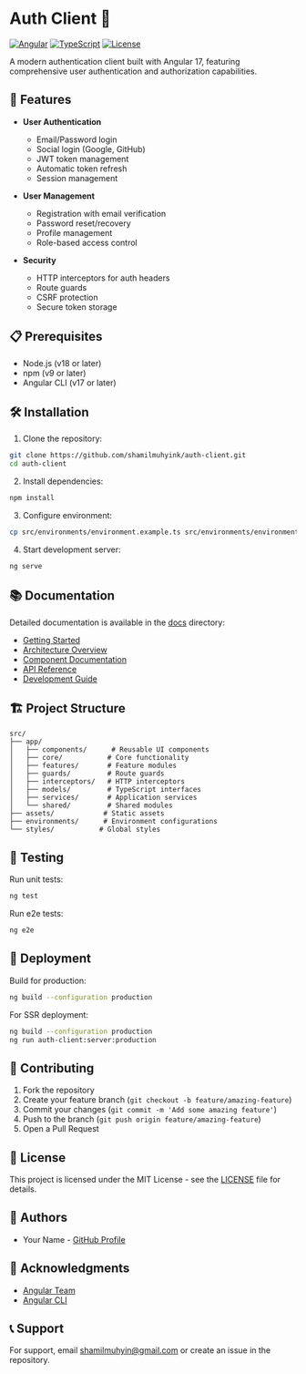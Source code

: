 # Auth Client 🔐

[![Angular](https://img.shields.io/badge/Angular-17-dd0031.svg)](https://angular.io/)
[![TypeScript](https://img.shields.io/badge/TypeScript-5.2-blue.svg)](https://www.typescriptlang.org/)
[![License](https://img.shields.io/badge/License-MIT-green.svg)](LICENSE)

A modern authentication client built with Angular 17, featuring comprehensive user authentication and authorization capabilities.

## 🚀 Features

- **User Authentication**
  - Email/Password login
  - Social login (Google, GitHub)
  - JWT token management
  - Automatic token refresh
  - Session management

- **User Management**
  - Registration with email verification
  - Password reset/recovery
  - Profile management
  - Role-based access control

- **Security**
  - HTTP interceptors for auth headers
  - Route guards
  - CSRF protection
  - Secure token storage

## 📋 Prerequisites

- Node.js (v18 or later)
- npm (v9 or later)
- Angular CLI (v17 or later)

## 🛠️ Installation

1. Clone the repository:
```bash
git clone https://github.com/shamilmuhyink/auth-client.git
cd auth-client
```

2. Install dependencies:
```bash
npm install
```

3. Configure environment:
```bash
cp src/environments/environment.example.ts src/environments/environment.ts
```

4. Start development server:
```bash
ng serve
```

## 📚 Documentation

Detailed documentation is available in the [docs](./docs) directory:

- [Getting Started](./docs/getting-started.md)
- [Architecture Overview](./docs/architecture.md)
- [Component Documentation](./docs/components/README.md)
- [API Reference](./docs/api-reference.md)
- [Development Guide](./docs/development-guide.md)

## 🏗️ Project Structure

```
src/
├── app/
│   ├── components/      # Reusable UI components
│   ├── core/           # Core functionality
│   ├── features/       # Feature modules
│   ├── guards/         # Route guards
│   ├── interceptors/   # HTTP interceptors
│   ├── models/         # TypeScript interfaces
│   ├── services/       # Application services
│   └── shared/         # Shared modules
├── assets/            # Static assets
├── environments/      # Environment configurations
└── styles/           # Global styles
```

## 🧪 Testing

Run unit tests:
```bash
ng test
```

Run e2e tests:
```bash
ng e2e
```

## 🚀 Deployment

Build for production:
```bash
ng build --configuration production
```

For SSR deployment:
```bash
ng build --configuration production
ng run auth-client:server:production
```

## 🤝 Contributing

1. Fork the repository
2. Create your feature branch (`git checkout -b feature/amazing-feature`)
3. Commit your changes (`git commit -m 'Add some amazing feature'`)
4. Push to the branch (`git push origin feature/amazing-feature`)
5. Open a Pull Request

## 📄 License

This project is licensed under the MIT License - see the [LICENSE](LICENSE) file for details.

## 👥 Authors

- Your Name - [GitHub Profile](https://github.com/shamilmuhyink)

## 🙏 Acknowledgments

- [Angular Team](https://angular.io/)
- [Angular CLI](https://cli.angular.io/)

## 📞 Support

For support, email shamilmuhyin@gmail.com or create an issue in the repository.
